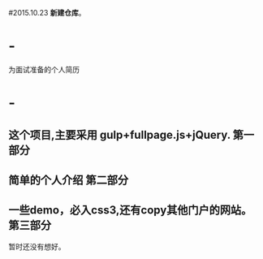 #2015.10.23
**新建仓库**。
# -
为面试准备的个人简历
# -
这个项目,主要采用 gulp+fullpage.js+jQuery.
**第一部分**
-
简单的个人介绍
**第二部分**
-
一些demo，必入css3,还有copy其他门户的网站。
**第三部分**
-
暂时还没有想好。
